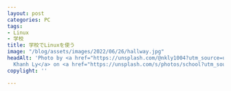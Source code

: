```yaml
---
layout: post
categories: PC
tags:
- Linux
- 学校
title: 学校でLinuxを使う
image: "/blog/assets/images/2022/06/26/hallway.jpg"
headAlt: 'Photo by <a href="https://unsplash.com/@nkly1004?utm_source=unsplash&utm_medium=referral&utm_content=creditCopyText">Nguyen
  Khanh Ly</a> on <a href="https://unsplash.com/s/photos/school?utm_source=unsplash&utm_medium=referral&utm_content=creditCopyText">Unsplash</a>   '
copylight: ''

---
```


